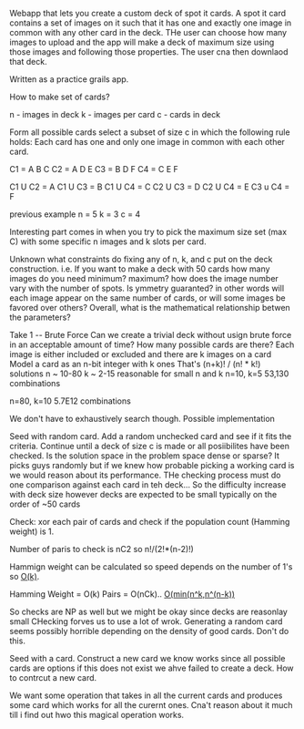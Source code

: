 Webapp that lets you create a custom deck of spot it cards. A spot it card contains a set of images on it such that it has one and exactly one image in common with any other card in the deck.  THe user can choose how many images to upload and the app will make a deck of maximum size using those images and following those properties. The user cna then downlaod that deck.

Written as a practice grails app.






How to make set of cards?

n - images in deck
k - images per card
c - cards in deck

Form all possible cards select a subset of size c in which the following rule holds:
Each card has one and only one image in common with each other card.

C1 = A B C
C2 = A D E
C3 = B D F
C4 = C E F

C1 U C2 = A
C1 U C3 = B
C1 U C4 = C
C2 U C3 = D
C2 U C4 = E
C3 u C4 = F

previous example 
n = 5
k = 3
c = 4

Interesting part comes in when you try to pick the maximum size set (max C) with some specific n images and k slots per card.

Unknown what constraints do fixing any of n, k, and c put on the deck construction.  i.e. If you want to make a deck with 50 cards how many images do you need minimum? maximum? how does the image number vary with the number of spots.  Is ymmetry guaranted?  in other words will each image appear on the same number of cards, or will some images be favored over others?  Overall, what is the mathematical relationship betwen the parameters?


Take 1 -- Brute Force
Can we create a trivial deck without usign brute force in an acceptable amount of time?
How many possible cards are there?
Each image is either included or excluded and there are k images on a card
Model a card as an n-bit integer with k ones
That's (n+k)! / (n! * k!) solutions
n ~ 10-80
k ~ 2-15
reasonable for small n and k
n=10, k=5
53,130 combinations

n=80, k=10
5.7E12 combinations

We don't have to exhaustively search though.
Possible implementation

Seed with random card.  Add a random unchecked card and see if it fits the criteria.  Continue until a deck of size c is made or all posiibilites have been checked.
Is the solution space in the problem space dense or sparse?  It picks guys randomly but if we knew how probable picking a working card is we would reason about its performance.
THe checking process must do one comparison against each card in teh deck... So the difficulty increase with deck size however decks are expected to be small typically on the order of ~50 cards

Check:
xor each pair of cards and check if the population count (Hamming weight) is 1.

Number of paris to check is nC2 so n!/(2!*(n-2)!)

Hammign weight can be calculated so speed depends on the number of 1's so [O(k)](http://blogs.msdn.com/b/jeuge/archive/2005/06/08/hakmem-bit-count.aspx). 

Hamming Weight = O(k)
Pairs = O(nCk).. [O(min(n^k,n^(n-k))](http://stackoverflow.com/questions/24643367/whats-time-complexity-of-this-algorithm-for-finding-all-combinations)

So checks are NP as well but we might be okay since decks are reasonlay small
CHecking forves us to use a lot of wrok.  Generating a random card seems possibly horrible depending on the density of good cards. Don't do this.


Seed with a card.  Construct a new card we know works since all possible cards are options if this does not exist we ahve failed to create a deck.  How to contrcut a  new card.

We want some operation that takes in all the current cards and produces some card which works for all the curernt ones.  Cna't reason about it much till i find out hwo this magical operation works.



